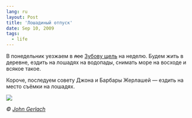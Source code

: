 ```yaml
---
lang: ru
layout: Post
title: 'Лошадиный отпуск'
date: Sep 10, 2009
tags:
  - life
---
```


В понедельник уезжаем в ~~лес~~ [Зубову щель](http://rubikoni.ru/ "Конюшня «Зубова щель»") на неделю. Будем жить в деревне, ездить на лошадях на водопады, снимать море на восходе и всякое такое.

Короче, последуем совету Джона и Барбары Жерлашей — ездить на место съёмки на лошадях.

![](/images/blog/barbara.jpg)

_© [John Gerlach](http://www.gerlachnaturephoto.com/ "Gerlach Nature Photography Home Page")_
